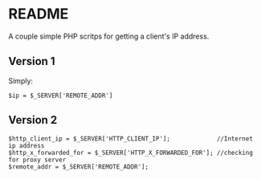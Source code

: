 # README

A couple simple PHP scritps for getting a client's IP address.

## Version 1

Simply:

    $ip = $_SERVER['REMOTE_ADDR']

## Version 2

    $http_client_ip = $_SERVER['HTTP_CLIENT_IP'];             //Internet ip address
    $http_x_forwarded_for = $_SERVER['HTTP_X_FORWARDED_FOR']; //checking for proxy server
    $remote_addr = $_SERVER['REMOTE_ADDR']; 
